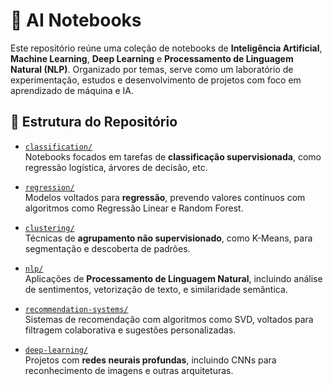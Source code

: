 # 🧠 AI Notebooks

Este repositório reúne uma coleção de notebooks de **Inteligência Artificial**, **Machine Learning**, **Deep Learning** e **Processamento de Linguagem Natural (NLP)**. Organizado por temas, serve como um laboratório de experimentação, estudos e desenvolvimento de projetos com foco em aprendizado de máquina e IA.

## 📁 Estrutura do Repositório

- [`classification/`](classification/)  
  Notebooks focados em tarefas de **classificação supervisionada**, como regressão logística, árvores de decisão, etc.

- [`regression/`](regression/)  
  Modelos voltados para **regressão**, prevendo valores contínuos com algoritmos como Regressão Linear e Random Forest.

- [`clustering/`](clustering/)  
  Técnicas de **agrupamento não supervisionado**, como K-Means, para segmentação e descoberta de padrões.

- [`nlp/`](nlp/)  
  Aplicações de **Processamento de Linguagem Natural**, incluindo análise de sentimentos, vetorização de texto, e similaridade semântica.

- [`recommendation-systems/`](recommendation-systems/)  
  Sistemas de recomendação com algoritmos como SVD, voltados para filtragem colaborativa e sugestões personalizadas.

- [`deep-learning/`](deep-learning/)  
  Projetos com **redes neurais profundas**, incluindo CNNs para reconhecimento de imagens e outras arquiteturas.
